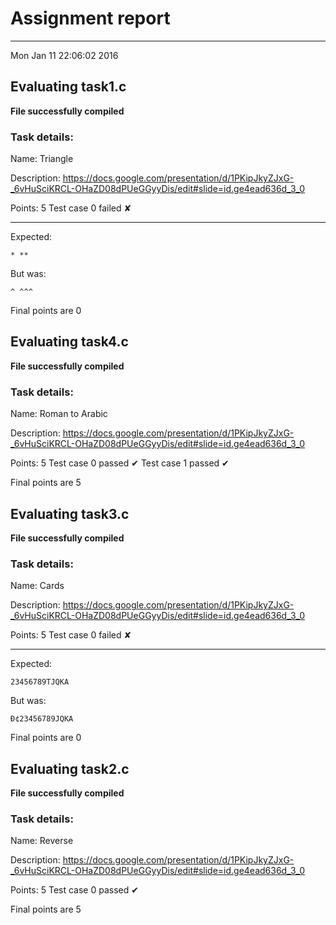 # Assignment report
---
Mon Jan 11 22:06:02 2016

## Evaluating task1.c

**File successfully compiled**

### Task details:

Name: Triangle

Description: https://docs.google.com/presentation/d/1PKipJkyZJxG-_6vHuSciKRCL-OHaZD08dPUeGGyyDis/edit#slide=id.ge4ead636d_3_0

Points: 5
Test case 0 failed ✘ 

---
Expected:
```
* **
```
But was:
```
^ ^^^
```

 Final points are 0
## Evaluating task4.c

**File successfully compiled**

### Task details:

Name: Roman to Arabic

Description: https://docs.google.com/presentation/d/1PKipJkyZJxG-_6vHuSciKRCL-OHaZD08dPUeGGyyDis/edit#slide=id.ge4ead636d_3_0

Points: 5
Test case 0 passed ✔︎ 
Test case 1 passed ✔︎ 

 Final points are 5
## Evaluating task3.c

**File successfully compiled**

### Task details:

Name: Cards

Description: https://docs.google.com/presentation/d/1PKipJkyZJxG-_6vHuSciKRCL-OHaZD08dPUeGGyyDis/edit#slide=id.ge4ead636d_3_0

Points: 5
Test case 0 failed ✘ 

---
Expected:
```
23456789ТJQKA
```
But was:
```
Ð¢23456789JQKA
```

 Final points are 0
## Evaluating task2.c

**File successfully compiled**

### Task details:

Name: Reverse

Description: https://docs.google.com/presentation/d/1PKipJkyZJxG-_6vHuSciKRCL-OHaZD08dPUeGGyyDis/edit#slide=id.ge4ead636d_3_0

Points: 5
Test case 0 passed ✔︎ 

 Final points are 5
